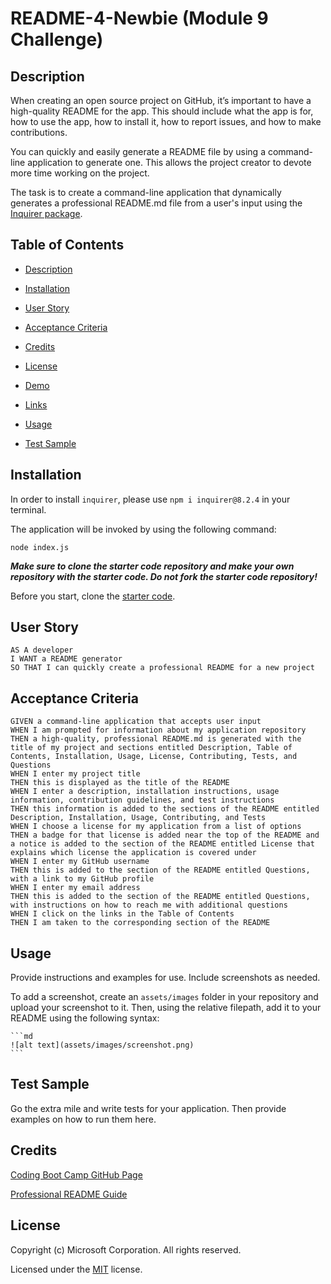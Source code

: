 # README-4-Newbie (Module 9 Challenge)

## Description

When creating an open source project on GitHub, it’s important to have a high-quality README for the app. This should include what the app is for, how to use the app, how to install it, how to report issues, and how to make contributions. 

You can quickly and easily generate a README file by using a command-line application to generate one. This allows the project creator to devote more time working on the project.

The task is to create a command-line application that dynamically generates a professional README.md file from a user's input using the [Inquirer package](https://www.npmjs.com/package/inquirer/v/8.2.4).

## Table of Contents

- [Description](#description)
- [Installation](#installation)
- [User Story](#user-story)
- [Acceptance Criteria](#acceptance-criteria)

- [Credits](#credits)
- [License](#license)


- [Demo](#demo)
- [Links](#links)
- [Usage](#usage)
- [Test Sample](#test-sample)

## Installation

In order to install `inquirer`, please use `npm i inquirer@8.2.4` in your terminal.

The application will be invoked by using the following command:

`node index.js`

***Make sure to clone the starter code repository and make your own repository with the starter code. Do not fork the starter code repository!***

Before you start, clone the [starter code](https://github.com/coding-boot-camp/potential-enigma).

## User Story

``````
AS A developer
I WANT a README generator
SO THAT I can quickly create a professional README for a new project
``````

## Acceptance Criteria

``````
GIVEN a command-line application that accepts user input
WHEN I am prompted for information about my application repository
THEN a high-quality, professional README.md is generated with the title of my project and sections entitled Description, Table of Contents, Installation, Usage, License, Contributing, Tests, and Questions
WHEN I enter my project title
THEN this is displayed as the title of the README
WHEN I enter a description, installation instructions, usage information, contribution guidelines, and test instructions
THEN this information is added to the sections of the README entitled Description, Installation, Usage, Contributing, and Tests
WHEN I choose a license for my application from a list of options
THEN a badge for that license is added near the top of the README and a notice is added to the section of the README entitled License that explains which license the application is covered under
WHEN I enter my GitHub username
THEN this is added to the section of the README entitled Questions, with a link to my GitHub profile
WHEN I enter my email address
THEN this is added to the section of the README entitled Questions, with instructions on how to reach me with additional questions
WHEN I click on the links in the Table of Contents
THEN I am taken to the corresponding section of the README
``````

## Usage

Provide instructions and examples for use. Include screenshots as needed.

To add a screenshot, create an `assets/images` folder in your repository and upload your screenshot to it. Then, using the relative filepath, add it to your README using the following syntax:

    ```md
    ![alt text](assets/images/screenshot.png)
    ```

## Test Sample

Go the extra mile and write tests for your application. Then provide examples on how to run them here.


## Credits

[Coding Boot Camp GitHub Page](https://github.com/coding-boot-camp)

[Professional README Guide](https://coding-boot-camp.github.io/full-stack/github/professional-readme-guide)

## License

Copyright (c) Microsoft Corporation. All rights reserved.

Licensed under the [MIT](LICENSE.txt) license.